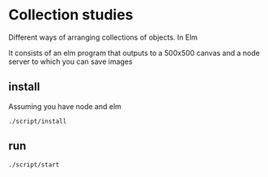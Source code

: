 # Collection studies

Different ways of arranging collections of objects. In Elm

It consists of an elm program that outputs to a 500x500 canvas and a node server to which you can save images

## install

Assuming you have node and elm

```
./script/install
```

## run

```
./script/start
```


